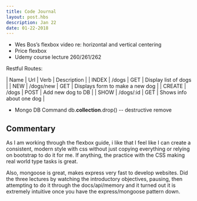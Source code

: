 ```yaml
---
title: Code Journal
layout: post.hbs
description: Jan 22
date: 01-22-2018
---
```


- Wes Bos’s flexbox video re: horizontal and vertical centering
- Price flexbox
- Udemy course lecture 260/261/262

Restful Routes:

| Name | Url | Verb | Description |
| INDEX | /dogs | GET | Display list of dogs |
| NEW | /dogs/new | GET | Displays form to make a new dog |
| CREATE | /dogs | POST | Add new dog to DB |
| SHOW | /dogs/:id | GET | Shows info about one dog |

- Mongo DB Command
  db.__collection__.drop() -- destructive remove

## Commentary

As I am working through the flexbox guide, i like that I feel like I can create a consistent, modern style with css without just copying everything or relying on bootstrap to do it for me.  If anything, the practice with the CSS making real world type tasks is great.

Also, mongoose is great, makes express very fast to develop websites.  Did the three lectures by watching the introductory objectives, pausing, then attempting to do it through the docs/api/memory and it turned out it is extremely intuitive once you have the express/mongoose pattern down.
